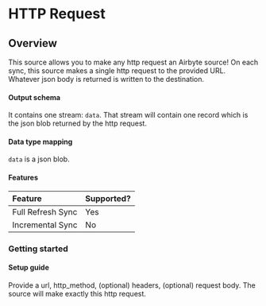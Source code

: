 # HTTP Request

## Overview

This source allows you to make any http request an Airbyte source! On each sync, this source makes a single http request to the provided URL. Whatever json body is returned is written to the destination.

#### Output schema

It contains one stream: `data`. That stream will contain one record which is the json blob returned by the http request.

#### Data type mapping

`data` is a json blob.

#### Features

| Feature | Supported? |
| :--- | :--- |
| Full Refresh Sync | Yes |
| Incremental Sync | No |

### Getting started

#### Setup guide

Provide a url, http\_method, \(optional\) headers, \(optional\) request body. The source will make exactly this http request.

